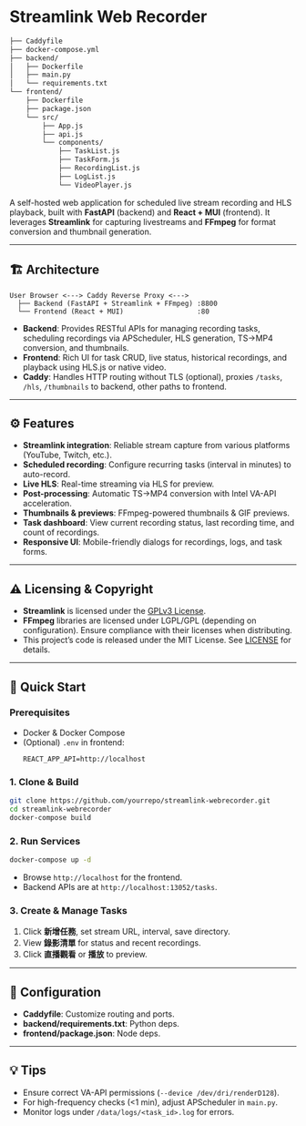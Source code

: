 # Streamlink Web Recorder

```bash
├── Caddyfile
├── docker-compose.yml
├── backend/
│   ├── Dockerfile
│   ├── main.py
│   └── requirements.txt
└── frontend/
    ├── Dockerfile
    ├── package.json
    └── src/
        ├── App.js
        ├── api.js
        └── components/
            ├── TaskList.js
            ├── TaskForm.js
            ├── RecordingList.js
            ├── LogList.js
            └── VideoPlayer.js
```

A self-hosted web application for scheduled live stream recording and HLS playback, built with **FastAPI** (backend) and **React + MUI** (frontend). It leverages **Streamlink** for capturing livestreams and **FFmpeg** for format conversion and thumbnail generation.

---

## 🏗️ Architecture

```
User Browser <---> Caddy Reverse Proxy <--->
  ├── Backend (FastAPI + Streamlink + FFmpeg) :8800
  └── Frontend (React + MUI)                  :80
```

- **Backend**: Provides RESTful APIs for managing recording tasks, scheduling recordings via APScheduler, HLS generation, TS→MP4 conversion, and thumbnails.
- **Frontend**: Rich UI for task CRUD, live status, historical recordings, and playback using HLS.js or native video.
- **Caddy**: Handles HTTP routing without TLS (optional), proxies `/tasks`, `/hls`, `/thumbnails` to backend, other paths to frontend.

---

## ⚙️ Features

- **Streamlink integration**: Reliable stream capture from various platforms (YouTube, Twitch, etc.).
- **Scheduled recording**: Configure recurring tasks (interval in minutes) to auto-record.
- **Live HLS**: Real-time streaming via HLS for preview.
- **Post-processing**: Automatic TS→MP4 conversion with Intel VA-API acceleration.
- **Thumbnails & previews**: FFmpeg-powered thumbnails & GIF previews.
- **Task dashboard**: View current recording status, last recording time, and count of recordings.
- **Responsive UI**: Mobile-friendly dialogs for recordings, logs, and task forms.

---

## ⚠️ Licensing & Copyright

- **Streamlink** is licensed under the [GPLv3 License](https://github.com/streamlink/streamlink/blob/master/LICENSE).
- **FFmpeg** libraries are licensed under LGPL/GPL (depending on configuration). Ensure compliance with their licenses when distributing.
- This project’s code is released under the MIT License. See [LICENSE](LICENSE) for details.

---

## 🚀 Quick Start

### Prerequisites

- Docker & Docker Compose
- (Optional) `.env` in frontend:
  ```env
  REACT_APP_API=http://localhost
  ```

### 1. Clone & Build

```bash
git clone https://github.com/yourrepo/streamlink-webrecorder.git
cd streamlink-webrecorder
docker-compose build
```

### 2. Run Services

```bash
docker-compose up -d
```

- Browse `http://localhost` for the frontend.
- Backend APIs are at `http://localhost:13052/tasks`.

### 3. Create & Manage Tasks

1. Click **新增任務**, set stream URL, interval, save directory.
2. View **錄影清單** for status and recent recordings.
3. Click **直播觀看** or **播放** to preview.

---

## 📝 Configuration

- **Caddyfile**: Customize routing and ports.
- **backend/requirements.txt**: Python deps.
- **frontend/package.json**: Node deps.

---

## 💡 Tips

- Ensure correct VA-API permissions (`--device /dev/dri/renderD128`).
- For high-frequency checks (<1 min), adjust APScheduler in `main.py`.
- Monitor logs under `/data/logs/<task_id>.log` for errors.
